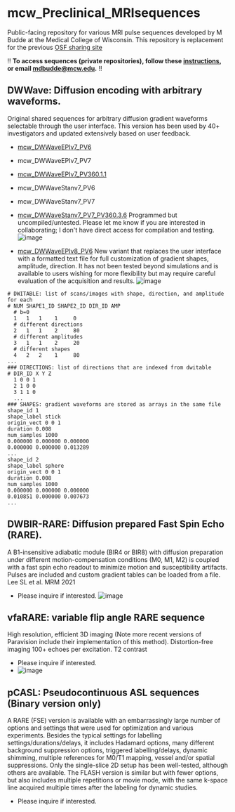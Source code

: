 # mcw_Preclinical_MRIsequences
Public-facing repository for various MRI pulse sequences developed by M Budde at the Medical College of Wisconsin. 
This repository is replacement for the previous [OSF sharing site](https://osf.io/ngu4a/)

:bangbang: **To access sequences (private repositories), follow these [instructions](https://github.com/mdbudde/mcw_Preclinical_MRIsequences/discussions/1), or email mdbudde@mcw.edu.</ins>** :bangbang:


## DWWave: Diffusion encoding with arbitrary waveforms. 
Original shared sequences for arbitrary diffusion gradient waveforms selectable through the user interface. This version has been used by 40+ investigators and updated extensively based on user feedback.
- [mcw_DWWaveEPIv7_PV6](https://github.com/mdbudde/mcw_DWEpiWavev7_PV6) 
- mcw_DWWaveEPIv7_PV7
- [mcw_DWWaveEPIv7_PV360.1.1](https://github.com/mdbudde/mcw_DWEpiWavev7_PV360.1.1)
- mcw_DWWaveStanv7_PV6
- mcw_DWWaveStanv7_PV7
- [mcw_DWWaveStanv7_PV7_PV360.3.6](https://github.com/mdbudde/mcw_DWEpiWavev7_PV360.3.6)   Programmed but uncompiled/untested. Please let me know if you are interested in collaborating; I don't have direct access for compilation and testing. 
![image](https://github.com/user-attachments/assets/44f55daf-435b-4240-b972-82a5387f5f6d)



- [mcw_DWWaveEPIv8_PV6](https://github.com/mdbudde/mcw_DWEpiWavev8)
  New variant that replaces the user interface with a formatted text file for full customization of gradient shapes, amplitude, direction. It has not been tested beyond simulations and is available to users wishing for more flexibility but may require careful evaluation of the acquisition and results. 
![image](https://github.com/user-attachments/assets/3f6a6ab2-50d8-4aa0-9869-1b6bee326687)

```
# DWITABLE: list of scans/images with shape, direction, and amplitude for each
# NUM SHAPE1_ID SHAPE2_ID DIR_ID AMP
  # b=0
  1   1   1    1     0
  # different directions
  2   1   1    2     80
  # different amplitudes
  3   1   1    2     20
  # different shapes
  4   2   2    1     80
...
### DIRECTIONS: list of directions that are indexed from dwitable
# DIR_ID X Y Z 
  1 0 0 1
  2 1 0 0
  3 1 1 0
  ...
### SHAPES: gradient waveforms are stored as arrays in the same file
shape_id 1
shape_label stick
origin_vect 0 0 1 
duration 0.008
num_samples 1000
0.000000 0.000000 0.000000
0.000000 0.000000 0.013289
...
shape_id 2
shape_label sphere
origin_vect 0 0 1 
duration 0.008
num_samples 1000
0.000000 0.000000 0.000000
0.010851 0.000000 0.007673
...
```

## DWBIR-RARE: Diffusion prepared Fast Spin Echo (RARE). 
A B1-insensitive adiabatic module (BIR4 or BIR8) with diffusion preparation under different motion-compensation conditions (M0, M1, M2) is coupled with a fast spin echo readout to minimize motion and susceptibility artifacts. Pulses are included and custom gradient tables can be loaded from a file. Lee SL et al. MRM 2021
- Please inquire if interested.
![image](https://github.com/user-attachments/assets/26ecc9b5-8551-4ec4-b85b-3402847c09d1)

## vfaRARE: variable flip angle RARE sequence
High resolution, efficient 3D imaging (Note more recent versions of Paravision include their implementation of this method).
Distortion-free imaging
100+ echoes per excitation.
T2 contrast
- Please inquire if interested.
- ![image](https://github.com/user-attachments/assets/c87d5f32-617c-4d8e-af98-2faf4e160b5a)




## pCASL: Pseudocontinuous ASL sequences (Binary version only)
A RARE (FSE) version is available with an embarrassingly large number of options and settings that were used for optimization and various experiments. Besides the typical settings for labelling settings/durations/delays, it includes Hadamard options, many different background suppression options, triggered labelling/delays, dynamic shimming, multiple references for M0/T1 mapping, vessel and/or spatial suppressions. Only the single-slice 2D setup has been well-tested, although others are available.
The FLASH version is similar but with fewer options, but also includes multiple repetitions or movie mode, with the same k-space line acquired multiple times after the labeling for dynamic studies.
- Please inquire if interested.
